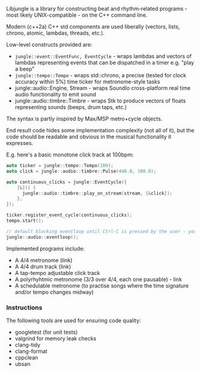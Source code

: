 Libjungle is a library for constructing beat and rhythm-related programs - most likely UNIX-compatible - on the C++ command line.

Modern (c++2a) C++ std components are used liberally (vectors, lists, chrono, atomic, lambdas, threads, etc.).

Low-level constructs provided are:
- `jungle::event::EventFunc, EventCycle` - wraps lambdas and vectors of lambdas representing events that can be dispatched in a timer e.g. "play a beep"
- `jungle::tempo::Tempo` - wraps std::chrono, a precise (tested for clock accuracy within 5%) time ticker for metronome-style tasks
- jungle::audio::Engine, Stream - wraps SoundIo cross-platform real time audio functionality to emit sound
- jungle::audio::timbre::Timbre - wraps Stk to produce vectors of floats representing sounds (beeps, drum taps, etc.)
 
The syntax is partly inspired by Max/MSP metro+cycle objects.

End result code hides some implementation complexity (not all of it), but the code should be readable and obvious in the musical functionality it expresses.

E.g. here's a basic monotone click track at 100bpm:

```c++
auto ticker = jungle::tempo::Tempo(100);
auto click = jungle::audio::timbre::Pulse(440.0, 100.0);

auto continuous_clicks = jungle::EventCycle({
    [&]() {
      jungle::audio::timbre::play_on_stream(stream, {&click});
    },
});

ticker.register_event_cycle(continuous_clicks);
tempo.start();

// default blocking eventloop until Ctrl-C is pressed by the user - you can provide your own
jungle::audio::eventloop();
```

Implemented programs include:

- A 4/4 metronome (link)
- A 4/4 drum track (link)
- A tap-tempo adjustable click track
- A polyrhyhtmic metronome (3/3 over 4/4, each one pausable) - link
- A schedulable metronome (to practise songs where the time signature and/or tempo changes midway)

### Instructions

The following tools are used for ensuring code quality:
- googletest (for unit tests)
- valgrind for memory leak checks
- clang-tidy
- clang-format
- cppclean
- ubsan
